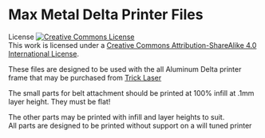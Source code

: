 # Max Metal Delta Printer Files

License
<a rel="license" href="http://creativecommons.org/licenses/by-sa/4.0/"><img alt="Creative Commons License" style="border-width:0" src="https://i.creativecommons.org/l/by-sa/4.0/88x31.png" /></a><br />This work is licensed under a <a rel="license" href="http://creativecommons.org/licenses/by-sa/4.0/">Creative Commons Attribution-ShareAlike 4.0 International License</a>.

These files are designed to be used with the all Aluminum Delta printer frame that may be purchased from [Trick Laser](http://www.tricklaser.com/)
 
The small parts for belt attachment should be printed at 100% infill at .1mm layer height.  They must be flat!

The other parts may be printed with infill and layer heights to suit.  
All parts are designed to be printed without support on a will tuned printer
